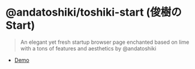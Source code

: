 # @andatoshiki/toshiki-start (俊樹の Start)

> An elegant yet fresh startup browser page enchanted based on lime with a tons of features and aesthetics by @andatoshiki

- [Demo](https://start.toshiki.dev)
